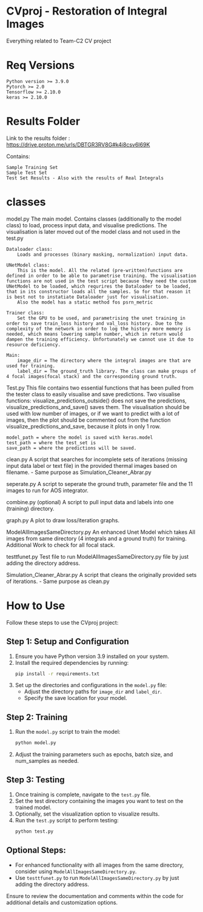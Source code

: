 # CVproj - Restoration of Integral Images
Everything related to Team-C2 CV project

# Req Versions
	Python version >= 3.9.0
	Pytorch >= 2.0
	Tensorflow >= 2.10.0 
	keras >= 2.10.0 	

# Results Folder
Link to the results folder : https://drive.proton.me/urls/DBTGR3RV8G#k4i8csv6I69K

Contains:

	Sample Training Set
 	Sample Test Set 
  	Test Set Results - Also with the results of Real Integrals 
# classes

model.py
	The main model. Contains classes (additionally to the model class) to load, process input data, and visualise predictions. The visualisation is later moved out of the model class and not used in the test.py
 
	Dataloader class:
		Loads and processes (binary masking, normalization) input data.
  
	UNetModel class:
		This is the model. All the related (pre-written)functions are defined in order to be able to parametrise training. The visualisation functions are not used in the test script because they need the custom UNetModel to be loaded, which requrires the Dataloader to be loaded, that in its constructor loads all the samples. So for that reason it is best not to instatiate Dataloader just for visualisation.
		Also the model has a static method fos psrn_metric
  
	Trainer class:
		Set the GPU to be used, and parametrising the unet training in order to save train_loss history and val_loss history. Due to the complexity of the network in order to log the history more memory is needed, which means lowering sample number, which in return would dampen the training efficiency. Unfortunately we cannot use it due to resource deficiency.
  
	Main: 
		image_dir = The directory where the integral images are that are used for training.
		label_dir = The ground_truth library. The class can make groups of 4 focal images(focal stack) and the corresponding ground truth.

Test.py
	This file contains two essential functions that has been pulled from the tester class to easily visualise and save predictions. Two visualise functions: visualize_predictions_outside() does not save the predictions, visualize_predictions_and_save() saves them.
	The visualisation should be used with low number of images, or if we want to predict with a lot of images, then the plot should be commented out from the function visualize_predictions_and_save, because it plots in only 1 row.
	
 	model_path = where the model is saved with keras.model
	test_path = where the test_set is
	save_path = where the predictions will be saved.

clean.py
	A script that searches for incomplete sets of iterations (missing input data label or text file) in the provided thermal images based on filename. - Same purpose as Simulation_Cleaner_Abrar.py

seperate.py
	A script to seperate the ground truth, parameter file and the 11 images to run for AOS integrator. 

combine.py (optional)
	A script to pull input data and labels into one (training) directory.
	
graph.py
	A plot to draw loss/iteration graphs.
	
ModelAllImagesSameDirectory.py
	An enhanced Unet Model which takes All images from same directory (4 integrals and a ground truth) for training. Additional Work to check for all focal stack.
 
testtfunet.py
	Test file to run ModelAllImagesSameDirectory.py file by just adding the directory address. 
	
Simulation_Cleaner_Abrar.py
	A script that cleans the originally provided sets of iterations. - Same purpose as clean.py

# How to Use

Follow these steps to use the CVproj project:

## Step 1: Setup and Configuration

1. Ensure you have Python version 3.9 installed on your system.
2. Install the required dependencies by running:
    ```bash
    pip install -r requirements.txt
    ```
3. Set up the directories and configurations in the `model.py` file:
    - Adjust the directory paths for `image_dir` and `label_dir`.
    - Specify the save location for your model.

## Step 2: Training

1. Run the `model.py` script to train the model:
    ```bash
    python model.py
    ```
2. Adjust the training parameters such as epochs, batch size, and num_samples as needed.

## Step 3: Testing

1. Once training is complete, navigate to the `test.py` file.
2. Set the test directory containing the images you want to test on the trained model.
3. Optionally, set the visualization option to visualize results.
4. Run the `test.py` script to perform testing:
    ```bash
    python test.py
    ```

## Optional Steps:

- For enhanced functionality with all images from the same directory, consider using `ModelAllImagesSameDirectory.py`.
- Use `testtfunet.py` to run `ModelAllImagesSameDirectory.py` by just adding the directory address.

Ensure to review the documentation and comments within the code for additional details and customization options.

